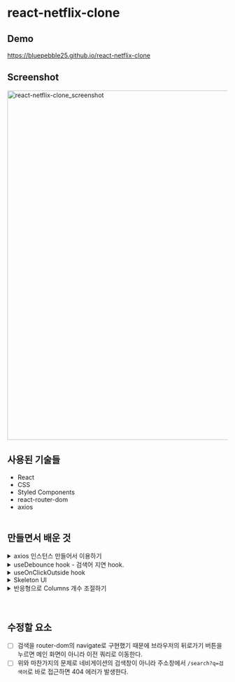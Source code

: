 # react-netflix-clone

## Demo
https://bluepebble25.github.io/react-netflix-clone

## Screenshot
<img src="https://user-images.githubusercontent.com/71175587/186346287-66e67170-fd60-484b-a2a2-8c1b642c522b.PNG" alt="react-netflix-clone_screenshot" width="800" />

## 사용된 기술들
- React
- CSS
- Styled Components
- react-router-dom
- axios
<br><br>

## 만들면서 배운 것
<details>
  <summary>axios 인스턴스 만들어서 이용하기</summary>
  axios.create()로 인스턴스를 만든다. create의 파라미터로는 `{baseURL: "중복되는 url부분", parmas: {apikey: '', language: 'ko-KR'}}`와 같은 객체를 준다. axios.interceptors()로 미들웨어같은 역할을 하는 로직을 추가할 수도 있다. 이와 쌍으로 사용할 requests 파일에는 baseURL 뒤에 올 하위 주소를 담은 객체를 준비한다. axios와 request를 import해 `axios(requests.fetchComedyMovie)`처럼 사용하면 가독성과 데이터 관리에 좋다.
</details>

<details>
  <summary>useDebounce hook - 검색어 지연 hook.</summary>
  (사용자 입력값, 지연시간)을 파라미터로 받아서 일정 시간 후에 값을 debounce하는(다시 돌려주는) hook이다. 매 입력마다 불필요한 API의 호출을 막기 위해 사용한다. useEffect() 안에서 `setTimeout(() => setDebouncedValue(), 지연시간)`으로 타이머를 설정해놓고 기다리는 동안 새로운 입력이 들어온다면 이전 effect가 clear되어서 setDebounceValue의 반환은 이루어지지 않는다. 사용자의 입력이 느려지거나 멈추어 clear가 이뤄지지 않은 상황에서 setDebouncedValue가 온전히 실행되어 입력값을 반환한다.
</details>

<details>
  <summary>useOnClickOutside hook</summary>
  (ref, handler)을 파라미터로 받는다. ref는 예를 들면 모달창 같은 요소이고 handler는 바깥을 클릭하면 수행할 행동이다. 여기서는 모달창을 닫는 행동을 원하기 때문에 `setIsModalOpen(false)`를 handler로 준다. hook 내부에서 useEffect로 다음과 같은 행동을 하는 클릭 이벤트리스너를 등록한다. ref가 클릭한 곳(event.target)을 포함하지 않는다면 ref의 바깥을 클릭한 것이므로 handler를 실행한다. 이벤트의 등록이 클릭마다 중첩되면 안 되므로 useEffect()에서 이벤트를 clear하는 코드를 작성하는 것도 잊지 말아야 한다.
</details>

<details>
  <summary>Skeleton UI</summary>
  data fetch를 해 올 때 배열이 비어있으면 컴포넌트가 뭉텅 잘려보이는 것을 메우기 위해 빈 div를 채워준다. 그냥 단색의 사각형을 채우는 것도 좋지만 그라디언트를 가진 div가 옆으로 지나가게 해서 반짝임 효과를 내는 애니메이션도 연습해보자.
</details>

<details>
  <summary>반응형으로 Columns 개수 조절하기</summary>
  <ul>
    <li>
      컨테이너에는 `display: flex; flex-wrap: wrap` 속성을 준다. 그리고 colum의 오른쪽에 margin을 일정하게 준다.
    </li>
    <li>
      한 줄에 몇 개의 요소를 보여줄 것이냐에 따라 column의 width를 calc()로 계산해줘야 한다.<br>
      한 줄에 5개씩 보여주고 margin-right이 10px이라면 `width: calc((100% - 40px)/5)`
    </li>
    <li>
      한 줄의 맨 마지막 column의 오른쪽 여백도 0으로 만들어줘야 한다. nth-child를 이용하는데, 만약 한 줄에 5개씩 보여준다면 `nth-child(5n)`을 `margin-right: 0`을 준다. 주의해야 할 점은 화면에 좁아지면서 한 줄에 보여주는 column의 수가 줄어든다면 이전에 nth-child로 준 효과를 해제해야 한다는 점이다.<br>
      한 줄에 4개씩 보여준다면 `nth-child(5n) {margin-right: 10px}`로 다시 마진을 돌려주고 `nth-child(4n) {margin-right: 0}`을 한다. 3개, 2개, ... 되는 동안 이전의 nth-child로 줬던 효과가 중첩되므로 매 개수마다는 이전 nth-child 효과를 돌려놓는데에만 집중하면 된다.
    </li>
  </ul>
</details> 
<br><br>

## 수정할 요소
- [ ] 검색을 router-dom의 navigate로 구현했기 때문에 브라우저의 뒤로가기 버튼을 누르면 메인 화면이 아니라 이전 쿼리로 이동한다.
- [ ] 위와 마찬가지의 문제로 네비게이션의 검색창이 아니라 주소창에서 `/search?q=검색어`로 바로 접근하면 404 에러가 발생한다.